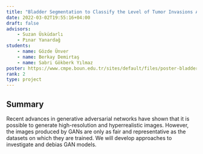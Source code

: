 ```yaml
---
title: "Bladder Segmentation to Classify the Level of Tumor Invasions According to VI-RADS"
date: 2022-03-02T19:55:16+04:00
draft: false
advisors:
    - Suzan Üsküdarlı
    - Pınar Yanardağ
students: 
    - name: Gözde Ünver
    - name: Berkay Demirtaş
    - name: Sabri Gökberk Yılmaz
poster: https://www.cmpe.boun.edu.tr/sites/default/files/poster-bladder_segmentation_to_classify_the_level_of_tumor_invasions_according_to_vi-rads.jpg
rank: 2
type: project
---
```


## Summary
Recent advances in generative adversarial networks have shown that it is possible to generate high-resolution and hyperrealistic images. However, the images produced by GANs are only as fair and representative as the datasets on which they are trained. We will develop approaches to investigate and debias GAN models.
